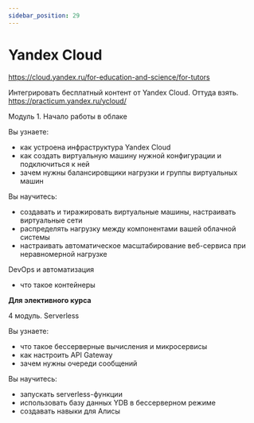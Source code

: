 ```yaml
---
sidebar_position: 29
---
```


# Yandex Cloud

https://cloud.yandex.ru/for-education-and-science/for-tutors

Интегрировать бесплатный контент от Yandex Cloud. Оттуда взять.
https://practicum.yandex.ru/ycloud/

Модуль 1. Начало работы в облаке

Вы узнаете:
- как устроена инфраструктура Yandex Cloud
- как создать виртуальную машину нужной конфигурации и подключиться к ней
- зачем нужны балансировщики нагрузки и группы виртуальных машин

Вы научитесь:
- создавать и тиражировать виртуальные машины, настраивать виртуальные сети
- распределять нагрузку между компонентами вашей облачной системы
- настраивать автоматическое масштабирование веб-сервиса при неравномерной нагрузке

DevOps и автоматизация
- что такое контейнеры


**Для элективного курса**

4 модуль. Serverless

Вы узнаете:
- что такое бессерверные вычисления и микросервисы
- как настроить API Gateway
- зачем нужны очереди сообщений

Вы научитесь:
- запускать serverless-функции
- использовать базу данных YDB в бессерверном режиме
- создавать навыки для Алисы